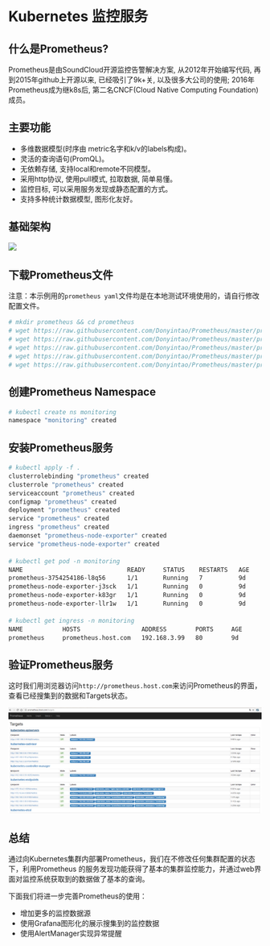 # Kubernetes 监控服务

## 什么是Prometheus?

Prometheus是由SoundCloud开源监控告警解决方案, 从2012年开始编写代码, 再到2015年github上开源以来, 已经吸引了9k+关, 以及很多大公司的使用; 2016年Prometheus成为继k8s后, 第二名CNCF(Cloud Native Computing Foundation)成员。

## 主要功能

- 多维数据模型(时序由 metric名字和k/v的labels构成)。
- 灵活的查询语句(PromQL)。
- 无依赖存储, 支持local和remote不同模型。
- 采用http协议, 使用pull模式, 拉取数据, 简单易懂。
- 监控目标, 可以采用服务发现或静态配置的方式。
- 支持多种统计数据模型, 图形化友好。

## 基础架构

![](https://cdn.rawgit.com/prometheus/prometheus/c34257d069c630685da35bcef084632ffd5d6209/documentation/images/architecture.svg)

## 下载Prometheus文件
注意：本示例用的`prometheus yaml`文件均是在本地测试环境使用的，请自行修改配置文件。
``` bash
# mkdir prometheus && cd prometheus
# wget https://raw.githubusercontent.com/Donyintao/Prometheus/master/prometheus-ingress.yaml
# wget https://raw.githubusercontent.com/Donyintao/Prometheus/master/prometheus-deployment.yaml
# wget https://raw.githubusercontent.com/Donyintao/Prometheus/master/prometheus-cluster-rbac.yaml
# wget https://raw.githubusercontent.com/Donyintao/Prometheus/master/prometheus-node-exporter.yaml
# wget https://raw.githubusercontent.com/Donyintao/Prometheus/master/prometheus-configmap.yaml
```

## 创建Prometheus Namespace

``` bash
# kubectl create ns monitoring
namespace "monitoring" created
```

## 安装Prometheus服务

``` bash
# kubectl apply -f .
clusterrolebinding "prometheus" created
clusterrole "prometheus" created
serviceaccount "prometheus" created
configmap "prometheus" created
deployment "prometheus" created
service "prometheus" created
ingress "prometheus" created
daemonset "prometheus-node-exporter" created
service "prometheus-node-exporter" created

# kubectl get pod -n monitoring
NAME                             READY     STATUS    RESTARTS   AGE
prometheus-3754254186-l8q56      1/1       Running   7          9d
prometheus-node-exporter-j3sck   1/1       Running   0          9d
prometheus-node-exporter-k83gr   1/1       Running   0          9d
prometheus-node-exporter-llr1w   1/1       Running   0          9d

# kubectl get ingress -n monitoring   
NAME           HOSTS                 ADDRESS        PORTS     AGE
prometheus     prometheus.host.com   192.168.3.99   80        9d
```

## 验证Prometheus服务

这时我们用浏览器访问`http://prometheus.host.com`来访问Prometheus的界面，查看已经搜集到的数据和Targets状态。

![Prometheus](./images/prometheus-status.jpg)

## 总结

通过向Kubernetes集群内部署Prometheus，我们在不修改任何集群配置的状态下，利用Prometheus 的服务发现功能获得了基本的集群监控能力，并通过web界面对监控系统获取到的数据做了基本的查询。

下面我们将进一步完善Prometheus的使用：
+ 增加更多的监控数据源
+ 使用Grafana图形化的展示搜集到的监控数据
+ 使用AlertManager实现异常提醒
